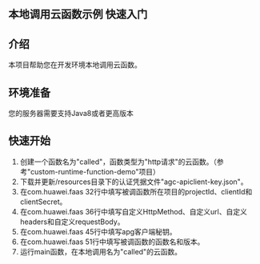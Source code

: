 ## 本地调用云函数示例 快速入门

## 介绍
本项目帮助您在开发环境本地调用云函数。

## 环境准备
您的服务器需要支持Java8或者更高版本

## 快速开始
1. 创建一个函数名为"called"，函数类型为"http请求"的云函数。（参考"custom-runtime-function-demo"项目）
2. 下载并更新/resources目录下的认证凭据文件"agc-apiclient-key.json"。
3. 在com.huawei.faas 32行中填写被调函数所在项目的projectId、clientId和clientSecret。
4. 在com.huawei.faas 36行中填写自定义HttpMethod、自定义url、自定义headers和自定义requestBody。
5. 在com.huawei.faas 45行中填写apg客户端秘钥。
6. 在com.huawei.faas 51行中填写被调函数的函数名和版本。
7. 运行main函数，在本地调用名为"called"的云函数。